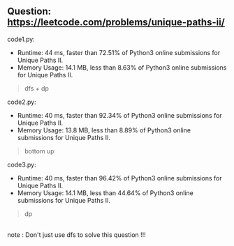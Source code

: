 ## Question: https://leetcode.com/problems/unique-paths-ii/

code1.py:
* Runtime: 44 ms, faster than 72.51% of Python3 online submissions for Unique Paths II.
* Memory Usage: 14.1 MB, less than 8.63% of Python3 online submissions for Unique Paths II.
>dfs + dp

code2.py:
* Runtime: 40 ms, faster than 92.34% of Python3 online submissions for Unique Paths II.
* Memory Usage: 13.8 MB, less than 8.89% of Python3 online submissions for Unique Paths II.
>bottom up

code3.py:
* Runtime: 40 ms, faster than 96.42% of Python3 online submissions for Unique Paths II.
* Memory Usage: 14.1 MB, less than 44.64% of Python3 online submissions for Unique Paths II.
>dp

</br>note : Don't just use dfs to solve this question !!!

